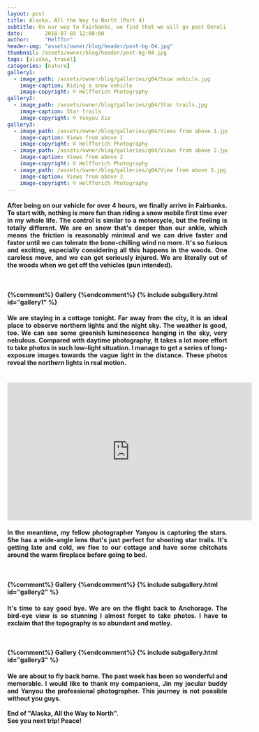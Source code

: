 ```yaml
---
layout: post
title: Alaska, All the Way to North (Part 4)
subtitle: On our way to Fairbanks, we find that we will go past Denali National Park. Of course, we won't miss out on this. Being one of eight national parks in Alaska, Denali is the most accessible one. There are parks that can only be reached by jets or boats. Others are either too far or not accessible due...
date:       2018-07-03 12:00:00
author:     "Helffor"
header-img: "assets/owner/blog/header/post-bg-04.jpg"
thumbnail: /assets/owner/blog/header/post-bg-04.jpg
tags: [alaska, travel]
categories: [nature]
gallery1: 
  - image_path: /assets/owner/blog/galleries/g04/Snow vehicle.jpg
    image-caption: Riding a snow vehicle
    image-copyright: © Helfforich Photography
gallery2: 
  - image_path: /assets/owner/blog/galleries/g04/Star trails.jpg
    image-caption: Star trails
    image-copyright: © Yanyou Xie
gallery3: 
  - image_path: /assets/owner/blog/galleries/g04/Views from above 1.jpg
    image-caption: Views from above 1
    image-copyright: © Helfforich Photography
  - image_path: /assets/owner/blog/galleries/g04/Views from above 2.jpg
    image-caption: Views from above 2
    image-copyright: © Helfforich Photography
  - image_path: /assets/owner/blog/galleries/g04/View from above 3.jpg
    image-caption: Views from above 3
    image-copyright: © Helfforich Photography
---
```



<h4><p style='text-align: justify;'>
After being on our vehicle for over 4 hours, we finally arrive in Fairbanks. To start with, nothing is more fun than riding a snow mobile first time ever in my whole life. The control is similar to a motorcycle, but the feeling is totally different. We are on snow that's deeper than our ankle, which means the friction is reasonably minimal and we can drive faster and faster until we can tolerate the bone-chilling wind no more. It's so furious and exciting, especially considering all this happens in the woods. One careless move, and we can get seriously injured. We are literally out of the woods when we get off the vehicles (pun intended).
</p><h4>
<br>

{%comment%} Gallery {%endcomment%}
{% include subgallery.html id="gallery1" %}


<h4><p style='text-align: justify;'>
We are staying in a cottage tonight. Far away from the city, it is an ideal place to observe northern lights and the night sky. The weather is good, too. We can see some greenish luminescence hanging in the sky, very nebulous. Compared with daytime photography, It takes a lot more effort to take photos in such low-light situation. I manage to get a series of long-exposure images towards the vague light in the distance. These photos reveal the northern lights in real motion.
</p><h4>


<br>
<iframe width="560" height="315" src="https://www.youtube.com/embed/TYJYm6-qZb0" frameborder="0" allow="accelerometer; autoplay; encrypted-media; gyroscope; picture-in-picture" allowfullscreen></iframe>
<br>


<h4><p style='text-align: justify;'>
In the meantime, my fellow photographer Yanyou is capturing the stars. She has a wide-angle lens that's just perfect for shooting star trails. It's getting late and cold, we flee to our cottage and have some chitchats around the warm fireplace before going to bed.
</p><h4>
<br>

{%comment%} Gallery {%endcomment%}
{% include subgallery.html id="gallery2" %}


<h4><p style='text-align: justify;'>
It's time to say good bye. We are on the flight back to Anchorage. The bird-eye view is so stunning I almost forget to take photos. I have to exclaim that the topography is so abundant and motley.
</p><h4>
<br>

{%comment%} Gallery {%endcomment%}
{% include subgallery.html id="gallery3" %}


<h4><p style='text-align: justify;'>
We are about to fly back home. The past week has been so wonderful and memorable. I would like to thank my companions, Jin my jocular buddy and Yanyou the professional photographer. This journey is not possible without you guys.
<br><br>
End of "Alaska, All the Way to North".
<br>
See you next trip! Peace!
</p><h4>


